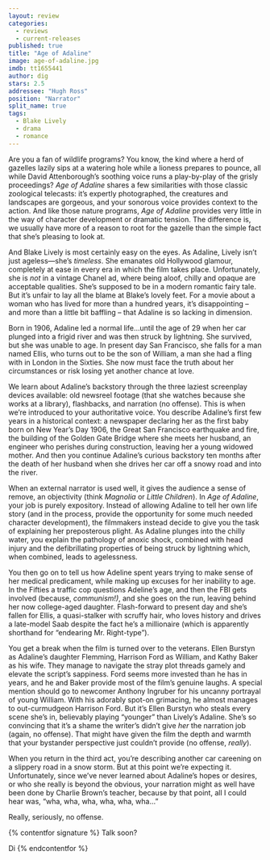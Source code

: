```yaml
---
layout: review
categories: 
  - reviews
  - current-releases
published: true
title: "Age of Adaline"
image: age-of-adaline.jpg
imdb: tt1655441
author: dig
stars: 2.5
addressee: "Hugh Ross"
position: "Narrator"
split_name: true
tags: 
  - Blake Lively
  - drama
  - romance
---
```

Are you a fan of wildlife programs? You know, the kind where a herd of gazelles lazily sips at a watering hole while a lioness prepares to pounce, all while David Attenborough’s soothing voice runs a play-by-play of the grisly proceedings? _Age of Adaline_ shares a few similarities with those classic zoological telecasts: it’s expertly photographed, the creatures and landscapes are gorgeous, and your sonorous voice provides context to the action. And like those nature programs, _Age of Adaline_ provides very little in the way of character development or dramatic tension. The difference is, we usually have more of a reason to root for the gazelle than the simple fact that she’s pleasing to look at. 

And Blake Lively is most certainly easy on the eyes. As Adaline, Lively isn’t just ageless—she’s _timeless_. She emanates old Hollywood glamour, completely at ease in every era in which the film takes place. Unfortunately, she is _not_ in a vintage Chanel ad, where being aloof, chilly and opaque are acceptable qualities. She’s supposed to be in a modern romantic fairy tale. But it’s unfair to lay all the blame at Blake’s lovely feet. For a movie about a woman who has lived for more than a hundred years, it’s disappointing – and more than a little bit baffling – that Adaline is so lacking in dimension.

Born in 1906, Adaline led a normal life...until the age of 29 when her car plunged into a frigid river and was then struck by lightning. She survived, but she was unable to age. In present day San Francisco, she falls for a man named Ellis, who turns out to be the son of William, a man she had a fling with in London in the Sixties. She now must face the truth about her circumstances or risk losing yet another chance at love.

We learn about Adaline’s backstory through the three laziest screenplay devices available: old newsreel footage (that she watches because she works at a library), flashbacks, and narration (no offense). This is when we’re introduced to your authoritative voice. You describe Adaline’s first few years in a historical context: a newspaper declaring her as the first baby born on New Year’s Day 1906, the Great San Francisco earthquake and fire, the building of the Golden Gate Bridge where she meets her husband, an engineer who perishes during construction, leaving her a young widowed mother. And then you continue Adaline’s curious backstory ten months after the death of her husband when she drives her car off a snowy road and into the river. 

When an external narrator is used well, it gives the audience a sense of remove, an objectivity (think _Magnolia_ or _Little Children_). In _Age of Adaline_, your job is purely expository. Instead of allowing Adaline to tell her own life story (and in the process, provide the opportunity for some much needed character development), the filmmakers instead decide to give you the task of explaining her preposterous plight. As Adaline plunges into the chilly water, you explain the pathology of anoxic shock, combined with head injury and the defibrillating properties of being struck by lightning which, when combined, leads to agelessness. 

You then go on to tell us how Adeline spent years trying to make sense of her medical predicament, while making up excuses for her inability to age. In the Fifties a traffic cop questions Adeline’s age, and then the FBI gets involved (because, _communism!)_, and she goes on the run, leaving behind her now college-aged daughter. Flash-forward to present day and she’s fallen for Ellis, a quasi-stalker with scruffy hair, who loves history and drives a late-model Saab despite the fact he’s a millionaire (which is apparently shorthand for “endearing Mr. Right-type”). 

You get a break when the film is turned over to the veterans. Ellen Burstyn as Adaline’s daughter Flemming, Harrison Ford as William, and Kathy Baker as his wife. They manage to navigate the stray plot threads gamely and elevate the script’s sappiness. Ford seems more invested than he has in years, and he and Baker provide most of the film’s genuine laughs. A special mention should go to newcomer Anthony Ingruber for his uncanny portrayal of young William. With his adorably spot-on grimacing, he almost manages to out-curmudgeon Harrison Ford. But it’s Ellen Burstyn who steals every scene she’s in, believably playing “younger” than Lively’s Adaline. She’s so convincing that it’s a shame the writer’s didn’t give _her_ the narration job (again, no offense). That might have given the film the depth and warmth that your bystander perspective just couldn’t provide (no offense, _really_).

When you return in the third act, you’re describing another car careening on a slippery road in a snow storm. But at this point we’re expecting it. Unfortunately, since we’ve never learned about Adaline’s hopes or desires, or who she really is beyond the obvious, your narration might as well have been done by Charlie Brown’s teacher, because by that point, all I could hear was, “wha, wha, wha, wha, wha, wha…”

Really, seriously, no offense.
 
{% contentfor signature %}
Talk soon?

Di
{% endcontentfor %}